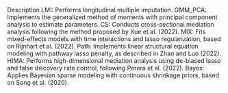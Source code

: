 Description
LMI: Performs longitudinal multiple imputation.
GMM_PCA: Implements the generalized method of moments with principal component analysis to estimate parameters.
CS: Conducts cross-sectional mediation analysis following the method proposed by Xue et al. (2022).
MIX: Fits mixed-effects models with time interactions and lasso regularization, based on Rijnhart et al. (2022).
Path: Implements linear structural equation modeling with pathway lasso penalty, as described in Zhao and Luo (2022).
HIMA: Performs high-dimensional mediation analysis using de-biased lasso and false discovery rate control, following Perera et al. (2022).
Bayes: Applies Bayesian sparse modeling with continuous shrinkage priors, based on Song et al. (2020).
